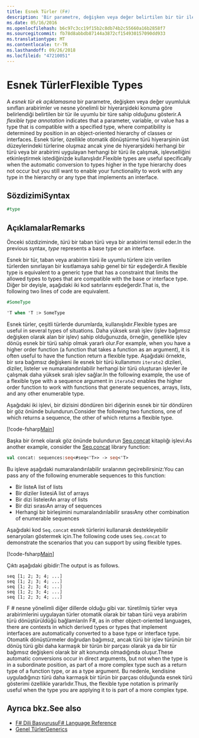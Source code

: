 ```yaml
---
title: Esnek Türler (F#)
description: 'Bir parametre, değişken veya değer belirtilen bir tür ile uyumlu bir türe sahip olduğunu gösterir F # esnek türü açıklama kullanmayı öğrenin.'
ms.date: 05/16/2016
ms.openlocfilehash: b6c97c3cc19f15b2c8db74b2c55660a16b2858f7
ms.sourcegitcommit: fb78d8abbdb87144a3872cf154930157090dd933
ms.translationtype: MT
ms.contentlocale: tr-TR
ms.lasthandoff: 09/26/2018
ms.locfileid: "47210051"
---
```

# <a name="flexible-types"></a><span data-ttu-id="417e3-103">Esnek Türler</span><span class="sxs-lookup"><span data-stu-id="417e3-103">Flexible Types</span></span>

<span data-ttu-id="417e3-104">A *esnek tür ek açıklamasına* bir parametre, değişken veya değer uyumluluk sınıfları arabirimler ve nesne yönelimli bir hiyerarşideki konuma göre belirlendiği belirtilen bir tür ile uyumlu bir türe sahip olduğunu gösterir.</span><span class="sxs-lookup"><span data-stu-id="417e3-104">A *flexible type annotation* indicates that a parameter, variable, or value has a type that is compatible with a specified type, where compatibility is determined by position in an object-oriented hierarchy of classes or interfaces.</span></span> <span data-ttu-id="417e3-105">Esnek türler, özellikle otomatik dönüştürme türü hiyerarşinin üst düzeylerindeki türlerine oluşmaz ancak yine de hiyerarşideki herhangi bir türü veya bir arabirimi uygulayan herhangi bir türü ile çalışmak, işlevselliğini etkinleştirmek istediğinizde kullanışlıdır.</span><span class="sxs-lookup"><span data-stu-id="417e3-105">Flexible types are useful specifically when the automatic conversion to types higher in the type hierarchy does not occur but you still want to enable your functionality to work with any type in the hierarchy or any type that implements an interface.</span></span>

## <a name="syntax"></a><span data-ttu-id="417e3-106">Sözdizimi</span><span class="sxs-lookup"><span data-stu-id="417e3-106">Syntax</span></span>

```fsharp
#type
```

## <a name="remarks"></a><span data-ttu-id="417e3-107">Açıklamalar</span><span class="sxs-lookup"><span data-stu-id="417e3-107">Remarks</span></span>

<span data-ttu-id="417e3-108">Önceki sözdiziminde, *türü* bir taban türü veya bir arabirimi temsil eder.</span><span class="sxs-lookup"><span data-stu-id="417e3-108">In the previous syntax, *type* represents a base type or an interface.</span></span>

<span data-ttu-id="417e3-109">Esnek bir tür, taban veya arabirim türü ile uyumlu türlere izin verilen türlerden sınırlayan bir kısıtlamaya sahip genel bir tür eşdeğerdir.</span><span class="sxs-lookup"><span data-stu-id="417e3-109">A flexible type is equivalent to a generic type that has a constraint that limits the allowed types to types that are compatible with the base or interface type.</span></span> <span data-ttu-id="417e3-110">Diğer bir deyişle, aşağıdaki iki kod satırlarını eşdeğerdir.</span><span class="sxs-lookup"><span data-stu-id="417e3-110">That is, the following two lines of code are equivalent.</span></span>

```fsharp
#SomeType

'T when 'T :> SomeType
```

<span data-ttu-id="417e3-111">Esnek türler, çeşitli türlerde durumlarda, kullanışlıdır.</span><span class="sxs-lookup"><span data-stu-id="417e3-111">Flexible types are useful in several types of situations.</span></span> <span data-ttu-id="417e3-112">Daha yüksek sıralı işlev (işlev bağımsız değişken olarak alan bir işlev) sahip olduğunuzda, örneğin, genellikle işlev dönüş esnek bir türü sahip olmak yararlı olur.</span><span class="sxs-lookup"><span data-stu-id="417e3-112">For example, when you have a higher order function (a function that takes a function as an argument), it is often useful to have the function return a flexible type.</span></span> <span data-ttu-id="417e3-113">Aşağıdaki örnekte, bir sıra bağımsız değişkeni ile esnek bir türü kullanımını `iterate2` dizileri, diziler, listeler ve numaralandırılabilir herhangi bir türü oluşturan işlevler ile çalışmak daha yüksek sıralı işlev sağlar.</span><span class="sxs-lookup"><span data-stu-id="417e3-113">In the following example, the use of a flexible type with a sequence argument in `iterate2` enables the higher order function to work with functions that generate sequences, arrays, lists, and any other enumerable type.</span></span>

<span data-ttu-id="417e3-114">Aşağıdaki iki işlevi, bir dizisini döndüren biri diğerinin esnek bir tür döndüren bir göz önünde bulundurun.</span><span class="sxs-lookup"><span data-stu-id="417e3-114">Consider the following two functions, one of which returns a sequence, the other of which returns a flexible type.</span></span>

[!code-fsharp[Main](../../../samples/snippets/fsharp/lang-ref-2/snippet4101.fs)]

<span data-ttu-id="417e3-115">Başka bir örnek olarak göz önünde bulundurun [Seq.concat](https://msdn.microsoft.com/library/2eeb69a9-fc2f-4b7d-8dee-101fa2b00712) kitaplığı işlevi:</span><span class="sxs-lookup"><span data-stu-id="417e3-115">As another example, consider the [Seq.concat](https://msdn.microsoft.com/library/2eeb69a9-fc2f-4b7d-8dee-101fa2b00712) library function:</span></span>

```fsharp
val concat: sequences:seq<#seq<'T>> -> seq<'T>
```

<span data-ttu-id="417e3-116">Bu işleve aşağıdaki numaralandırılabilir sıralarının geçirebilirsiniz:</span><span class="sxs-lookup"><span data-stu-id="417e3-116">You can pass any of the following enumerable sequences to this function:</span></span>

- <span data-ttu-id="417e3-117">Bir liste</span><span class="sxs-lookup"><span data-stu-id="417e3-117">A list of lists</span></span>
- <span data-ttu-id="417e3-118">Bir diziler listesi</span><span class="sxs-lookup"><span data-stu-id="417e3-118">A list of arrays</span></span>
- <span data-ttu-id="417e3-119">Bir dizi listeler</span><span class="sxs-lookup"><span data-stu-id="417e3-119">An array of lists</span></span>
- <span data-ttu-id="417e3-120">Bir dizi sırası</span><span class="sxs-lookup"><span data-stu-id="417e3-120">An array of sequences</span></span>
- <span data-ttu-id="417e3-121">Herhangi bir birleşimini numaralandırılabilir sırası</span><span class="sxs-lookup"><span data-stu-id="417e3-121">Any other combination of enumerable sequences</span></span>

<span data-ttu-id="417e3-122">Aşağıdaki kod `Seq.concat` esnek türlerini kullanarak destekleyebilir senaryoları göstermek için.</span><span class="sxs-lookup"><span data-stu-id="417e3-122">The following code uses `Seq.concat` to demonstrate the scenarios that you can support by using flexible types.</span></span>

[!code-fsharp[Main](../../../samples/snippets/fsharp/lang-ref-2/snippet4102.fs)]

<span data-ttu-id="417e3-123">Çıktı aşağıdaki gibidir:</span><span class="sxs-lookup"><span data-stu-id="417e3-123">The output is as follows.</span></span>

```
seq [1; 2; 3; 4; ...]
seq [1; 2; 3; 4; ...]
seq [1; 2; 3; 4; ...]
seq [1; 2; 3; 4; ...]
seq [1; 2; 3; 4; ...]
```

<span data-ttu-id="417e3-124">F # nesne yönelimli diğer dillerde olduğu gibi var. türetilmiş türler veya arabirimlerini uygulayan türler otomatik olarak bir taban türü veya arabirim türü dönüştürüldüğü bağlamları</span><span class="sxs-lookup"><span data-stu-id="417e3-124">In F#, as in other object-oriented languages, there are contexts in which derived types or types that implement interfaces are automatically converted to a base type or interface type.</span></span> <span data-ttu-id="417e3-125">Otomatik dönüştürmeler doğrudan bağımsız, ancak türü bir işlev türünün bir dönüş türü gibi daha karmaşık bir türün bir parçası olarak ya da bir tür bağımsız değişkeni olarak bir alt konumda olmadığında oluşur.</span><span class="sxs-lookup"><span data-stu-id="417e3-125">These automatic conversions occur in direct arguments, but not when the type is in a subordinate position, as part of a more complex type such as a return type of a function type, or as a type argument.</span></span> <span data-ttu-id="417e3-126">Bu nedenle, kendisine uyguladığınızı türü daha karmaşık bir türün bir parçası olduğunda esnek türü gösterimi özellikle yararlıdır.</span><span class="sxs-lookup"><span data-stu-id="417e3-126">Thus, the flexible type notation is primarily useful when the type you are applying it to is part of a more complex type.</span></span>

## <a name="see-also"></a><span data-ttu-id="417e3-127">Ayrıca bkz.</span><span class="sxs-lookup"><span data-stu-id="417e3-127">See also</span></span>

- [<span data-ttu-id="417e3-128">F# Dili Başvurusu</span><span class="sxs-lookup"><span data-stu-id="417e3-128">F# Language Reference</span></span>](index.md)
- [<span data-ttu-id="417e3-129">Genel Türler</span><span class="sxs-lookup"><span data-stu-id="417e3-129">Generics</span></span>](generics/index.md)
